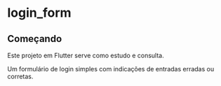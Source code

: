 # login_form

## Começando

Este projeto em Flutter serve como estudo e consulta.

Um formulário de login simples com indicações de entradas erradas ou corretas.

[](http:\\assets\apps_img\app_home.png)


